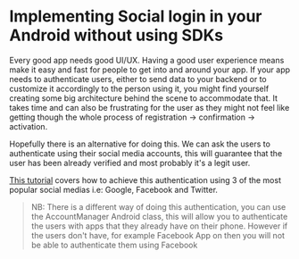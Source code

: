 # Implementing Social login in your Android without using SDKs

Every good app needs good UI/UX. Having a good user experience means make it easy and fast for people to get into and around your app. If your app needs to authenticate users, either to send data to your backend or to customize it accordingly to the person using it, you might find yourself creating some big architecture behind the scene to accommodate that. It takes time and can also be frustrating for the user as they might not feel like getting though the whole process of registration -> confirmation -> activation.

Hopefully there is an alternative for doing this. We can ask the users to authenticate using their social media accounts, this will guarantee that the user has been already verified and most probably it's a legit user.

[This tutorial](https://medium.com/@113408/implementing-social-login-in-android-without-sdks-64a1c49e0bfd) covers how to achieve this authentication using 3 of the most popular social medias i.e: Google, Facebook and Twitter.

> NB: There is a different way of doing this authentication, you can use the AccountManager Android class, this will allow you to authenticate the users with apps that they already have on their phone. However if the users don't have, for example Facebook App on then you will not be able to authenticate them using Facebook

